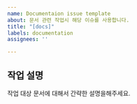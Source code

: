 ```yaml
---
name: Documentaion issue template
about: 문서 관련 작업시 해당 이슈를 사용합니다.
title: "[docs]"
labels: documentation
assignees: ''

---
```


## 작업 설명

작업 대상 문서에 대해서 간략한 설명을해주세요.
